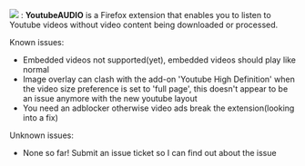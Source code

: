 

![](https://raw.githubusercontent.com/sheddup/YoutubeAUDIO/master/icons/extensionLogo.png) : <b>YoutubeAUDIO</b> is a Firefox extension that enables you to listen to Youtube videos without video content being downloaded or processed.

Known issues:
- Embedded videos not supported(yet), embedded videos should play like normal
- Image overlay can clash with the add-on 'Youtube High Definition' when the video size preference is set to 'full page', this doesn't appear to be an issue anymore with the new youtube layout
- You need an adblocker otherwise video ads break the extension(looking into a fix)

Unknown issues:
- None so far! Submit an issue ticket so I can find out about the issue
